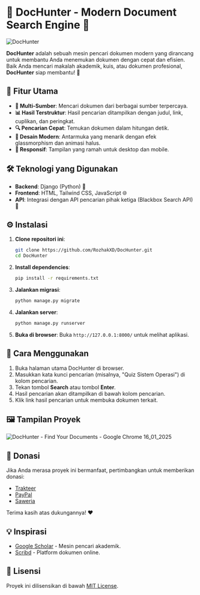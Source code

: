 # 🚀 DocHunter - Modern Document Search Engine 📄
![DocHunter](https://github.com/user-attachments/assets/2942601d-4dd3-49e5-9709-46d65b9ba7e4)

**DocHunter** adalah sebuah mesin pencari dokumen modern yang dirancang untuk membantu Anda menemukan dokumen dengan cepat dan efisien. Baik Anda mencari makalah akademik, kuis, atau dokumen profesional, **DocHunter** siap membantu! 🌟

## 🌟 Fitur Utama
- **📂 Multi-Sumber**: Mencari dokumen dari berbagai sumber terpercaya.
- **📊 Hasil Terstruktur**: Hasil pencarian ditampilkan dengan judul, link, cuplikan, dan peringkat.
- **🔍 Pencarian Cepat**: Temukan dokumen dalam hitungan detik.
- **🎨 Desain Modern**: Antarmuka yang menarik dengan efek glassmorphism dan animasi halus.
- **📱 Responsif**: Tampilan yang ramah untuk desktop dan mobile.

## 🛠️ Teknologi yang Digunakan
- **Backend**: Django (Python) 🐍
- **Frontend**: HTML, Tailwind CSS, JavaScript 🌐
- **API**: Integrasi dengan API pencarian pihak ketiga (Blackbox Search API) 🔗

## ⚙️ Instalasi
1. **Clone repositori ini**:
    ```bash
    git clone https://github.com/RozhakXD/DocHunter.git
    cd DocHunter
    ```
2. **Install dependencies**:
    ```bash
    pip install -r requirements.txt
    ```
3. **Jalankan migrasi**:
    ```bash
    python manage.py migrate
    ```
4. **Jalankan server**:
    ```bash
    python manage.py runserver
    ```
5. **Buka di browser**:
   Buka `http://127.0.0.1:8000/` untuk melihat aplikasi.

## 🎯 Cara Menggunakan
1. Buka halaman utama DocHunter di browser.
2. Masukkan kata kunci pencarian (misalnya, "Quiz Sistem Operasi") di kolom pencarian.
3. Tekan tombol **Search** atau tombol **Enter**.
4. Hasil pencarian akan ditampilkan di bawah kolom pencarian.
5. Klik link hasil pencarian untuk membuka dokumen terkait.

## 🖼️ Tampilan Proyek
![DocHunter - Find Your Documents - Google Chrome 16_01_2025](https://github.com/user-attachments/assets/159154fc-1dd0-4507-9270-ffc071af0be7)

## 💖 Donasi
Jika Anda merasa proyek ini bermanfaat, pertimbangkan untuk memberikan donasi:

- [Trakteer](https://trakteer.id/rozhak_official/tip)
- [PayPal](https://paypal.me/rozhak9)
- [Saweria](https://saweria.co/rozhak9)

Terima kasih atas dukungannya! ❤️

## 💡 Inspirasi
- [Google Scholar](https://scholar.google.com) - Mesin pencari akademik.
- [Scribd](https://www.scribd.com/) - Platform dokumen online.

## 📝 Lisensi
Proyek ini dilisensikan di bawah [MIT License](LICENSE).
